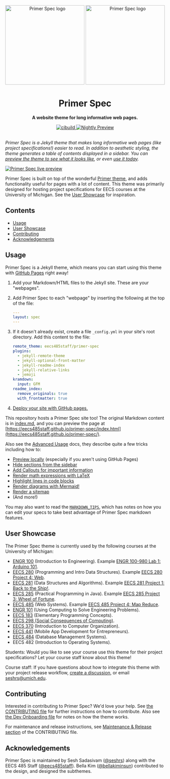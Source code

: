 <div align="center">
	<img src="demo/logo-light.svg#gh-light-mode-only" alt="Primer Spec logo" width="250em" />
	<img src="demo/logo-dark.svg#gh-dark-mode-only" alt="Primer Spec logo" width="250em" />
	<h1>Primer Spec</h1>
	<p>
		<b>A website theme for long informative web pages.</b>
	</p>
	<a href="https://github.com/eecs485staff/primer-spec/actions/workflows/cibuild.yml">
	  <img src="https://github.com/eecs485staff/primer-spec/actions/workflows/cibuild.yml/badge.svg?branch=develop" alt="cibuild" />
        </a>
	<a href="https://preview.sesh.rs/previews/eecs485staff/primer-spec/develop-preview/">
	  <img src="https://img.shields.io/badge/develop-preview-blue.svg" alt="Nightly Preview" />
        </a>
</div>

<br>

_Primer Spec is a Jekyll theme that makes long informative web pages (like project specifications!) easier to read. In addition to aesthetic styling, the theme generates a table of contents displayed in a sidebar. You can [preview the theme to see what it looks like](http://eecs485staff.github.io/primer-spec), or even [use it today](#usage)._

[![Primer Spec live preview][2]][1]

[1]: https://eecs485staff.github.io/primer-spec/
[2]: demo/screenshot.png 'site preview'

Primer Spec is built on top of the wonderful [Primer theme](https://github.com/pages-themes/primer), and adds functionality useful for pages with a lot of content. This theme was primarily designed for hosting project specifications for EECS courses at the University of Michigan. See the [User Showcase](#user-showcase) for inspiration.

<!-- prettier-ignore-start -->
<!-- omit in toc -->
## Contents
<!-- prettier-ignore-end -->

- [Usage](#usage)
- [User Showcase](#user-showcase)
- [Contributing](#contributing)
- [Acknowledgements](#acknowledgements)

## Usage

Primer Spec is a Jekyll theme, which means you can start using this theme with [GitHub Pages](https://pages.github.com) right away!

1. Add your Markdown/HTML files to the Jekyll site. These are your "webpages".

2. Add Primer Spec to each "webpage" by inserting the following at the top of the file:

   ```yml
   ---
   layout: spec
   ---

   ```

3. If it doesn't already exist, create a file `_config.yml` in your site's root directory. Add this content to the file:

   ```yml
   remote_theme: eecs485staff/primer-spec
   plugins:
     - jekyll-remote-theme
     - jekyll-optional-front-matter
     - jekyll-readme-index
     - jekyll-relative-links
     - jemoji
   kramdown:
     input: GFM
   readme_index:
     remove_originals: true
     with_frontmatter: true
   ```

4. [Deploy your site with GitHub pages.](https://github.com/seshrs/build-primer-spec-action#setting-up-github-pages-deployment)

This repository hosts a Primer Spec site too! The original Markdown content is in [index.md](index.md), and you can preview the page at [https://eecs485staff.github.io/primer-spec/index.html](https://eecs485staff.github.io/primer-spec/).

Also see the [Advanced Usage](https://eecs485staff.github.io/primer-spec/docs/USAGE_ADVANCED.html) docs, they describe quite a few tricks including how to:

- [Preview locally](https://eecs485staff.github.io/primer-spec/docs/USAGE_ADVANCED.html#previewing-locally) (especially if you aren't using GitHub Pages)
- [Hide sections from the sidebar](https://eecs485staff.github.io/primer-spec/docs/USAGE_ADVANCED.html#hiding-sections-from-the-sidebar)
- [Add Callouts for important information](https://eecs485staff.github.io/primer-spec/docs/USAGE_ADVANCED.html#callouts)
- [Render math expressions with LaTeX](https://eecs485staff.github.io/primer-spec/docs/USAGE_ADVANCED.html#latex-boolean)
- [Highlight lines in code blocks](https://eecs485staff.github.io/primer-spec/docs/USAGE_ADVANCED.html#enhanced-code-blocks)
- [Render diagrams with Mermaid!](https://eecs485staff.github.io/primer-spec/docs/USAGE_ADVANCED.html#mermaid-diagrams)
- [Render a sitemap](https://eecs485staff.github.io/primer-spec/docs/USAGE_ADVANCED.html#sitemap-boolean--label-string)
- (And more!)

You may also want to read the [`MARKDOWN_TIPS`](https://eecs485staff.github.io/primer-spec/docs/MARKDOWN_TIPS.html), which has notes on how you can edit your specs to take best advantage of Primer Spec markdown features.

## User Showcase

The Primer Spec theme is currently used by the following courses at the University of Michigan:

- [ENGR 100](https://980.engr100.org) (Introduction to Engineering). Example [ENGR 100-980 Lab 1: Arduino 101](https://980.engr100.org/labs/lab-1).
- [EECS 280](https://eecs280staff.github.io/eecs280.org/) (Programming and Intro Data Structures). Example [EECS 280 Project 4: Web](https://eecs280staff.github.io/p4-web/).
- [EECS 281](https://eecs281staff.github.io/eecs281.org/) (Data Structures and Algorithms). Example [EECS 281 Project 1: Back to the Ship!](https://eecs281staff.github.io/p1-back-to-the-ship/).
- [EECS 285](https://eecs285.github.io/eecs285.org/) (Practical Programming in Java). Example [EECS 285 Project 3: Wheel of Fortune](https://eecs285.github.io/p3-wheel/).
- [EECS 485](https://eecs485staff.github.io/eecs485.org/) (Web Systems). Example [EECS 485 Project 4: Map Reduce](https://eecs485staff.github.io/p4-mapreduce/).
- [ENGR 101](https://engr101staff.github.io/engr101.org/) (Using Computing to Solve Engineering Problems).
- [EECS 183](https://eecs183.github.io/eecs183.org/) (Elementary Programming Concepts).
- [EECS 298 (Social Consequences of Computing)](https://eecs298.github.io/).
- [EECS 370](https://www.eecs.umich.edu/courses/eecs370/) (Introduction to Computer Organization).
- [EECS 441](https://eecs441.eecs.umich.edu/) (Mobile App Development for Entrepreneurs).
- [EECS 484](https://eecs484db.github.io/) (Database Management Systems).
- EECS 482 (Introduction to Operating Systems).

Students: Would you like to see your course use this theme for their project specifications? Let your course staff know about this theme!

Course staff: If you have questions about how to integrate this theme with your project release workflow, [create a discussion](https://github.com/eecs485staff/primer-spec/discussions/new), or email [seshrs@umich.edu](mailto:seshrs@umich.edu).

## Contributing

Interested in contributing to Primer Spec? We'd love your help. See [the CONTRIBUTING file](https://eecs485staff.github.io/primer-spec/docs/CONTRIBUTING.html) for further instructions on how to contribute. Also see [the Dev Onboarding file](https://eecs485staff.github.io/primer-spec/docs/DEV_README.html) for notes on how the theme works.

For maintenance and release instructions, see [Maintenance & Release section](https://eecs485staff.github.io/primer-spec/docs/CONTRIBUTING.html#Maintenance--Release) of the CONTRIBUTING file.

## Acknowledgements

Primer Spec is maintained by Sesh Sadasivam ([@seshrs](https://github.com/seshrs)) along with the EECS 485 Staff ([@eecs485staff](https://github.com/eecs485staff)). Bella Kim ([@bellakiminsun](https://github.com/bellakiminsun)) contributed to the design, and designed the subthemes.
